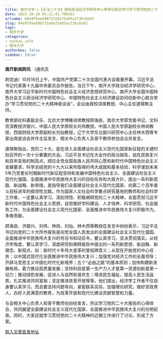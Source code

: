 ```yaml
---
title: 南开大学->【关注二十大】我校政治经济学研究中心等单位联合举行学习贯彻党的二十大精神座谈会 | nankai.info
date: 2022-10-20 01:21:41.700101
urlname: 84e9f9ae898f33a5b75dd5a1f3bc6a93
slug: 84e9f9ae898f33a5b75dd5a1f3bc6a93
tags: 
- 南开大学
categories:
- nankai.info
- 南开大学
authorbox: false
sidebar: false
---
```

**南开新闻网讯** （通讯员

荆克迪）10月16日上午，中国共产党第二十次全国代表大会隆重开幕，习近平总书记代表第十九届中央委员会作报告。当日下午，南开大学政治经济学研究中心、南开大学习近平新时代中国特色社会主义经济思想研究中心、南开大学全国中国特色社会主义政治经济学研究中心、中国特色社会主义经济建设协同创新中心联合举办“学习贯彻党的二十大精神座谈会”，会议由我校讲席教授、中心主任逄锦聚主持。
<!--more-->
教育部社科委副主任、北京大学博雅讲席教授顾海良，南京大学原党委书记、文科资深教授洪银兴，中国人民大学原校长刘伟教授，中国人民大学原副校长林岗教授，西南财经大学原副校长刘灿教授，辽宁大学东北振兴研究中心主任林木西等专家出席座谈会并作主旨发言，相关中心负责人及骨干教师参加会议并发言。

逄锦聚指出，党的二十大，是在进入全面建设社会主义现代化国家新征程的关键时刻召开的一次十分重要的大会。习近平总书记在大会作的政治报告，站在民族复兴和百年变局的制高点，顺应全党全国各族人民共同心愿和新时代中国特色社会主义发展要求，科学总结党的十九大以来所取得的伟大成就和基本经验，科学谋划未来5年乃至更长时期新时代新征程坚持和发展中国特色社会主义、全面建设社会主义现代化强国、全面推进中华民族伟大复兴的目标任务和大政方针，提出一系列新思路、新战略、新举措，是指导我们全面建设社会主义现代化国家、向第二个百年奋斗目标进军的纲领性文献。作为国家人文社会科学重点研究基地的教师和社会科学工作者，一定要认真学习、深刻领悟、积极阐释党的二十大精神，全面贯彻习近平新时代中国特色社会主义思想，自觉做好学科建设、人才培养、科学研究、社会服务工作，为全面建设社会主义现代化国家、全面推进中华民族伟大复兴积极作为，多做贡献。

顾海良、洪银兴、刘伟、林岗、刘灿、林木西等教授在发言中纷纷表示，习近平总书记向党的二十大所作报告是向党全国人民发出的全面建设社会主义现代化强国、全面推进中华民族伟大复兴的号召书和动员令，要认真学习，坚决贯彻落实。从经济学角度，要认真学习、深度研究和阐释报告中提出的一系列新思想、新战略、新理念、新观点，如：新时代十年伟大变革的里程碑意义；从现在开始党的中心任务；以中国式现代化全面推进中华民族伟大复兴；加强党对经济工作的全面领导；开辟马克思主义中国化时代化新境界；五个“必由之路”的基本原则；加快构建新发展格局，着力推动高质量发展；坚持科技是第一生产力人才是第一资源创新是第一动力；推动绿色发展，促进人与自然和谐共生；增进民生福祉，提高人民生活品质，扎实推进共同富裕；坚定推进改革开放等等。他们提出，经济学工作者不仅自身要认真学习，而且要坚持问题导向，紧密联系实际，加强理论研究，做好资政育人，办好人民满意的教育，为改革开放和现代化建设贡献智慧和力量。

与会相关中心负责人和骨干教师也纷纷发言，热议学习党的二十大报告的心得体会，共同展望全面建设社会主义现代化国家、全面推进中华民族伟大复兴的光明前景。同时，大家还就学习贯彻党的二十大精神的近期工作进行了讨论，形成了方案。



[转入文章首发地址](http://news.nankai.edu.cn/ywsd/system/2022/10/17/030053189.shtml)